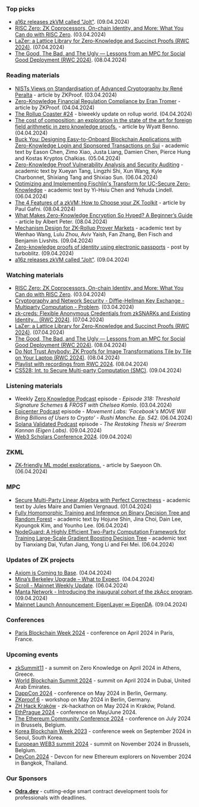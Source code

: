 ### Top picks
* [a16z releases zkVM called "Jolt"](https://a16zcrypto.com/posts/article/a-new-era-in-snark-design-releasing-jolt/). (09.04.2024)
* [RISC Zero: ZK Coprocessors, On-chain Identity, and More: What You Can do with RISC Zero](https://www.youtube.com/watch?v=DzOWh3Ht0_Q). (03.04.2024)
* [LaZer: a Lattice Library for Zero-Knowledge and Succinct Proofs (RWC 2024)](https://www.youtube.com/watch?v=NlQNOPlxFOQ). (07.04.2024)
* [The Good, The Bad, and The Ugly — Lessons from an MPC for Social Good Deployment (RWC 2024)](https://www.youtube.com/watch?v=l-HrnrnB6dU). (08.04.2024)

### Reading materials 
* [NISTs Views on Standardisation of Advanced Cryptography by René Peralta](https://zkproof.org/2024/04/03/nists-views-on-standardisation-of-advanced-cryptography-by-rene-peralta/) - article by ZKProof. (03.04.2024)
* [Zero-Knowledge Financial Regulation Compliance by Eran Tromer](https://zkproof.org/2024/04/04/zero-knowledge-financial-regulation-compliance-by-eran-tromer/) - article by ZKProof. (04.04.2024)
* [The Rollup Coaster #24](https://taiko.mirror.xyz/3AJpyqvng8bi7KiyCUJleaZmEl474dv1Yn8vQQMYGAk) - biweekly update on rollup world. (04.04.2024)
* [The cost of composition: an exploration in the state of the art for foreign field arithmetic in zero knowledge proofs.](https://blog.icme.io/the-cost-of-recursion-explorations-in-the-state-of-the-art-of-foreign-arithmetic/) - article by Wyatt Benno. (04.04.2024)
* [Buck You: Designing Easy-to-Onboard Blockchain Applications with Zero-Knowledge Login and Sponsored Transactions on Sui](https://arxiv.org/pdf/2404.03845) - academic text by Eason Chen, Zimo Xiao, Justa Liang, Damien Chen, Pierce Hung and Kostas Kryptos Chalkias. (05.04.2024)
* [Zero-Knowledge Proof Vulnerability Analysis and Security Auditing](https://eprint.iacr.org/2024/514.pdf) - academic text by Xueyan Tang, Lingzhi Shi, Xun Wang, Kyle Charbonnet, Shixiang Tang and Shixiao Sun. (06.04.2024)
* [Optimizing and Implementing Fischlin's Transform for UC-Secure Zero-Knowledge](https://eprint.iacr.org/2024/526.pdf) - academic text by Yi-Hsiu Chen and Yehuda Lindell. (06.04.2024)
* [The 4 Features of a zkVM: How to Choose your ZK Toolkit](https://www.risczero.com/blog/the-4-features-of-a-zkvm-how-to-choose-your-zk-toolkit) - article by Paul Gafni. (08.04.2024)
* [What Makes Zero-Knowledge Encryption So Hyped? A Beginner’s Guide](https://medium.com/coinmonks/what-makes-zero-knowledge-encryption-so-hyped-a-beginners-guide-17c704971570) - article by Albert Peter. (08.04.2024)
* [Mechanism Design for ZK-Rollup Prover Markets](https://arxiv.org/pdf/2404.06495) - academic text by Wenhao Wang, Lulu Zhou, Aviv Yaish, Fan Zhang, Ben Fisch and Benjamin Livshits. (09.04.2024)
* [Zero-knowledge proofs of identity using electronic passports](https://ethresear.ch/t/zero-knowledge-proofs-of-identity-using-electronic-passports/19263) - post by turboblitz. (09.04.2024)
* [a16z releases zkVM called "Jolt"](https://a16zcrypto.com/posts/article/a-new-era-in-snark-design-releasing-jolt/). (09.04.2024)

### Watching materials
* [RISC Zero: ZK Coprocessors, On-chain Identity, and More: What You Can do with RISC Zero](https://www.youtube.com/watch?v=DzOWh3Ht0_Q). (03.04.2024)
* [Cryptography and Network Security - Diffie-Hellman Key Exchange - Multiparty Computation - Problem](https://www.youtube.com/watch?v=1KDl9CUmFXE). (03.04.2024)
* [zk-creds: Flexible Anonymous Credentials from zkSNARKs and Existing Identity... (RWC 2024)](https://www.youtube.com/watch?v=TKudtC481g4). (07.04.2024)
* [LaZer: a Lattice Library for Zero-Knowledge and Succinct Proofs (RWC 2024)](https://www.youtube.com/watch?v=NlQNOPlxFOQ). (07.04.2024)
* [The Good, The Bad, and The Ugly — Lessons from an MPC for Social Good Deployment (RWC 2024)](https://www.youtube.com/watch?v=l-HrnrnB6dU). (08.04.2024)
* [Do Not Trust Anybody: ZK Proofs for Image Transformations Tile by Tile on Your Laptop (RWC 2024)](https://www.youtube.com/watch?v=X8ebjijCTMA). (08.04.2024)
* [Playlist with recordings from RWC 2024](https://www.youtube.com/playlist?list=PLeeS-3Ml-rprAsk-5xAAPHB_3mhBb42jV). (08.04.2024)
* [CS528: Int. to Secure Multi-party Computation (SMC)](https://www.youtube.com/watch?v=Ywjm52Bcgmg). (09.04.2024)

### Listening materials
* Weekly [Zero Knowledge Podcast](https://zeroknowledge.fm/318-2/) episode - *Episode 318: Threshold Signature Schemes & FROST with Chelsea Komlo*. (03.04.2024) 
* [Epicenter Podcast](https://www.youtube.com/watch?v=Medn_zLeLuk) episode - *Movement Labs: 'Facebook's MOVE Will Bring Billions of Users to Crypto' - Rushi Manche. Ep. 542*. (06.04.2024) 
* [Solana Validated Podcast](https://solana.com/validated/episodes/the-restaking-thesis-w-sreeram-kannan-eigen-labs) episode - *The Restaking Thesis w/ Sreeram Kannan (Eigen Labs)*. (09.04.2024) 
* [Web3 Scholars Conference 2024](https://www.youtube.com/watch?v=u7akrIYZhFA). (09.04.2024)

### ZKML
* [ZK-friendly ML model explorations.](https://medium.com/@saeyoon17/zk-friendly-ml-model-explorations-5a57b519fe87) - article by Saeyoon Oh. (06.04.2024)

### MPC
* [Secure Multi-Party Linear Algebra with Perfect Correctness](https://eprint.iacr.org/2024/508.pdf) - academic text by Jules Maire and Damien Vergnaud. (01.04.2024)
* [Fully Homomorphic Training and Inference on Binary Decision Tree and Random Forest](https://eprint.iacr.org/2024/529.pdf) - academic text by Hojune Shin, Jina Choi, Dain Lee, Kyoungok Kim, and Younho Lee. (06.04.2024)
* [NodeGuard: A Highly Efficient Two-Party Computation Framework for Training Large-Scale Gradient Boosting Decision Tree](https://eprint.iacr.org/2024/535.pdf) - academic text by Tianxiang Dai, Yufan Jiang, Yong Li and Fei Mei. (06.04.2024)

### Updates of ZK projects
* [Axiom is Coming to Base](https://blog.axiom.xyz/base-testnet/). (04.04.2024)
* [Mina’s Berkeley Upgrade – What to Expect](https://minaprotocol.com/blog/minas-berkeley-upgrade-what-to-expect). (04.04.2024)
* [Scroll - Mainnet Weekly Update](https://twitter.com/Scroll_ZKP/status/1776387314685723027). (06.04.2024)
* [Manta Network - Introducing the inaugural cohort of the zkAcc program](https://mantanetwork.medium.com/introducing-the-inaugural-cohort-of-the-zkacc-program-52c39e00a088). (09.04.2024)
* [Mainnet Launch Announcement: EigenLayer ∞ EigenDA](https://www.blog.eigenlayer.xyz/mainnet-launch-eigenlayer-eigenda/). (09.04.2024)

### Conferences
* [Paris Blockchain Week 2024](https://www.parisblockchainweek.com/) - conference on April 2024 in Paris, France.

### Upcoming events
* [zkSummit11](https://www.zksummit.com/) - a summit on Zero Knowledge on April 2024 in Athens, Greece. 
* [World Blockchain Summit 2024](https://www.worldblockchainsummit.com/dxb-apr-24) - summit on April 2024 in Dubai, United Arab Emirates.
* [DappCon 2024](https://www.dappcon.io/) - conference on May 2024 in Berlin, Germany. 
* [ZKproof 6](https://zkproof.org/events/zkproof-6-berlin/) - workshop on May 2024 in Berlin, Germany. 
* [ZH Hack Kraków](https://www.zkkrakow.com/) - zk-hackathon on May 2024 in Kraków, Poland.
* [EthPrague 2024](https://ethprague.com/) - conference on May/June 2024.
* [The Ethereum Community Conference 2024](https://ethcc.io/) - conference on July 2024 in Brussels, Belgium. 
* [Korea Blockchain Week 2023](https://koreablockchainweek.com/) - conference week on September 2024 in Seoul, South Korea.
* [European WEB3 summit 2024](https://www.web3eurosummit.eu/) - summit on November 2024 in Brussels, Belgium.
* [DevCon 2024](https://devcon.org/) - Devcon for new Ethereum explorers on November 2024 in Bangkok, Thailand.

### Our Sponsors
* **[Odra.dev](https://odra.dev)** - cutting-edge smart contract development tools for professionals with deadlines.
